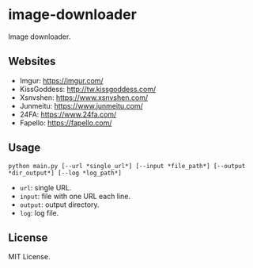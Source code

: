 # image-downloader
Image downloader.

## Websites
- Imgur: https://imgur.com/
- KissGoddess: http://tw.kissgoddess.com/
- Xsnvshen: https://www.xsnvshen.com/
- Junmeitu: https://www.junmeitu.com/
- 24FA: https://www.24fa.com/
- Fapello: https://fapello.com/

## Usage
```
python main.py [--url *single_url*] [--input *file_path*] [--output *dir_output*] [--log *log_path*]
```
- `url`: single URL.
- `input`: file with one URL each line.
- `output`: output directory.
- `log`: log file.

## License
MIT License.